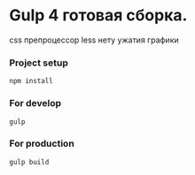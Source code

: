# Gulp 4 готовая сборка.
css препроцессор less
нету ужатия графики

### Project setup
```
npm install
```

### For develop
```
gulp
```

### For production
```
gulp build
